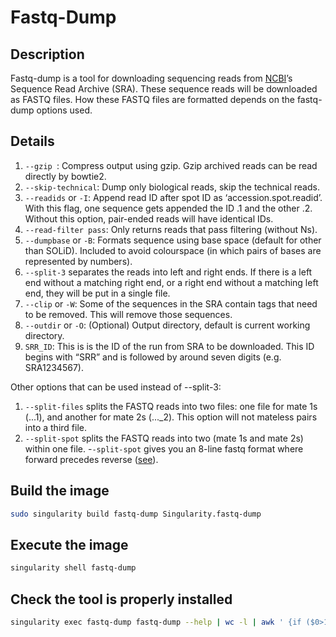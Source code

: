 
# Fastq-Dump

## Description

Fastq-dump is a tool for downloading sequencing reads from <a href="https://www.ncbi.nlm.nih.gov/sra" target="_blank">NCBI</a>’s Sequence Read Archive (SRA). These sequence reads will be downloaded as FASTQ files. How these FASTQ files are formatted depends on the fastq-dump options used.

## Details

1. ```--gzip ```: Compress output using gzip. Gzip archived reads can be read directly by bowtie2.
2. ```--skip-technical```: Dump only biological reads, skip the technical reads.
3. ```--readids``` or ```-I```: Append read ID after spot ID as ‘accession.spot.readid’. With this flag, one sequence gets appended the ID .1 and the other .2. Without this option, pair-ended reads will have identical IDs.
3. ```--read-filter pass```: Only returns reads that pass filtering (without Ns).
4. ```--dumpbase``` or ```-B```: Formats sequence using base space (default for other than SOLiD). Included to avoid colourspace (in which pairs of bases are represented by numbers).
5. ```--split-3``` separates the reads into left and right ends. If there is a left end without a matching right end, or a right end without a matching left end, they will be put in a single file.
6. ```--clip``` or ```-W```: Some of the sequences in the SRA contain tags that need to be removed. This will remove those sequences.
7. ```--outdir``` or ```-O```: (Optional) Output directory, default is current working directory.
8. ```SRR_ID```: This is is the ID of the run from SRA to be downloaded. This ID begins with “SRR” and is followed by around seven digits (e.g. SRA1234567).

Other options that can be used instead of --split-3:

 1. ```--split-files``` splits the FASTQ reads into two files: one file for mate 1s (...1), and another for mate 2s (..._2). This option will not mateless pairs into a third file.
 2. ```--split-spot``` splits the FASTQ reads into two (mate 1s and mate 2s) within one file. -```-split-spot``` gives you an 8-line fastq format where forward precedes reverse (<a href="https://www.biostars.org/p/178586/#258378" target="_blank">see</a>).


## Build the image
```bash
sudo singularity build fastq-dump Singularity.fastq-dump
```

## Execute the image
```bash
singularity shell fastq-dump
```

##  Check the tool is properly installed
```bash
singularity exec fastq-dump fastq-dump --help | wc -l | awk ' {if ($0>100) {print "TESTING FAST DUMP : \033[1;32m yes \033[0;0m"; exit}{print "TESTING FAST DUMP :\033[1;31m no \033[0;0m"}}'
```